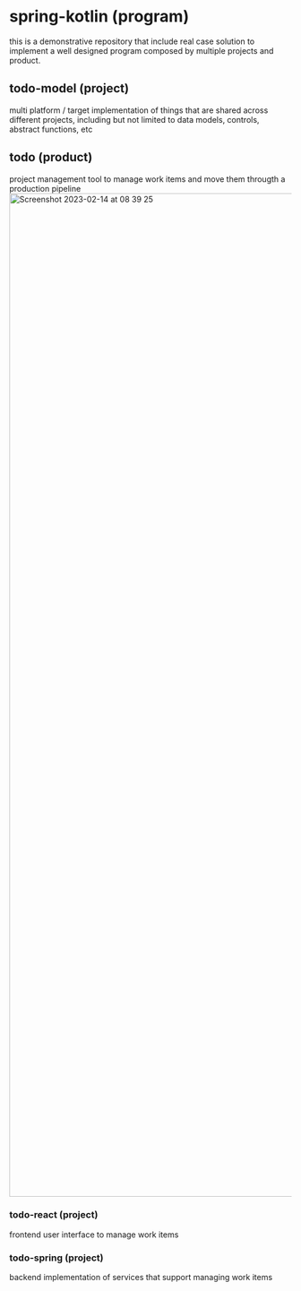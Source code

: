 # spring-kotlin (program)
this is a demonstrative repository that include real case solution to implement a well designed program composed by multiple projects and product.

## todo-model (project)
multi platform / target implementation of things that are shared across different projects, including but not limited to data models, controls, abstract functions, etc

## todo (product)
project management tool to manage work items and move them througth a production pipeline
<img width="1792" alt="Screenshot 2023-02-14 at 08 39 25" src="https://user-images.githubusercontent.com/43510/218671523-58e2f1fa-6dd2-48ec-a5a9-bacdab0d21f0.png">

### todo-react (project)
frontend user interface to manage work items

### todo-spring (project)
backend implementation of services that support managing work items 
